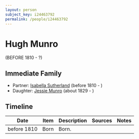 ```yaml
---
layout: person
subject_key: i24463792
permalink: /people/i24463792
---
```


# Hugh Munro
(BEFORE 1810 - ?)

## Immediate Family

* Partner: [Isabella Sutherland](./@80519670@-isabella-sutherland-b1810-d.md) (before 1810 - )
* Daughter: [Jessie Munro](./@41510480@-jessie-munro-b1829-d.md) (about 1829 - )

## Timeline

Date | Item | Description | Sources | Notes
---|---|---|---|---
before 1810 | Born | Born. |  | 

